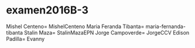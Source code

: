 # examen2016B-3
Mishel Centeno= MishelCenteno
Maria Feranda Tibanta= maria-fernanda-tibanta
Stalin Maza= StalinMazaEPN
Jorge Campoverde= JorgeCCV
Edison Padilla= Evanny
